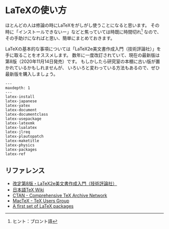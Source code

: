 # LaTeXの使い方

ほとんどの人は修論の時にLaTeXをがしがし使うことになると思います。
その時に「インストールできないー」などと焦っていては時既に時間切れ[^bronto]
なので、その手助けになればと思い、簡単にまとめておきます。

[^bronto]: ヒント：ブロント語

LaTeXの基本的な事項については「LaTeX2e美文書作成入門（技術評論社）」を手に取ることをオススメします。
数年に一度改訂されていて、現在の最新版は第8版（2020年11月14日発売）です。
もしかしたら研究室の本棚に古い版が置かれているかもしれませんが、
いろいろと変わっている方法もあるので、ぜひ最新版を購入しましょう。

```{toctree}
---
maxdepth: 1
---
latex-install
latex-japanese
latex-yatex
latex-document
latex-documentclass
latex-usepackage
latex-latexmk
latex-lualatex
latex-jlreq
latex-plautopatch
latex-maketitle
latex-physics
latex-packages
latex-ref
```

## リファレンス

- [改定第8版・LaTeX2e美文書作成入門（技術評論社）](https://gihyo.jp/book/2020/978-4-297-11712-2)
- [日本語TeX Wiki](https://texwiki.texjp.org)
- [CTAN - Comprehensive TeX Archive Network](https://ctan.org/)
- [MacTeX - TeX Users Group](https://tug.org/mactex/)
- [A first set of LaTeX packages](https://tug.org/TUGboat/tb41-2/tb128heff-packages.pdf)

